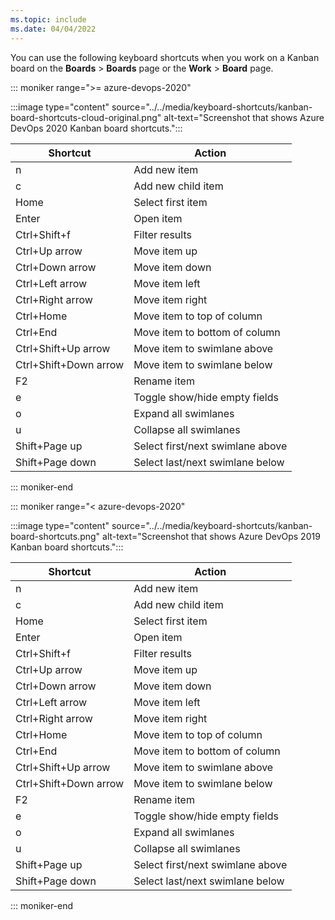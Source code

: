 ```yaml
---
ms.topic: include
ms.date: 04/04/2022
---
```


<a id="kanban-board-shortcuts"></a>

You can use the following keyboard shortcuts when you work on a Kanban board on the **Boards** > **Boards** page or the **Work** > **Board** page.  

::: moniker range=">= azure-devops-2020"

:::image type="content" source="../../media/keyboard-shortcuts/kanban-board-shortcuts-cloud-original.png" alt-text="Screenshot that shows Azure DevOps 2020 Kanban board shortcuts.":::

|Shortcut|Action|
|---|---|
|n|Add new item|
|c|Add new child item|
|Home|Select first item|
|Enter|Open item|
|Ctrl+Shift+f|Filter results|
|Ctrl+Up arrow|Move item up|
|Ctrl+Down arrow|Move item down|
|Ctrl+Left arrow|Move item left|
|Ctrl+Right arrow|Move item right|
|Ctrl+Home|Move item to top of column|
|Ctrl+End|Move item to bottom of column|
|Ctrl+Shift+Up arrow|Move item to swimlane above|
|Ctrl+Shift+Down arrow|Move item to swimlane below|
|F2|Rename item|
|e|Toggle show/hide empty fields|
|o|Expand all swimlanes|
|u|Collapse all swimlanes|
|Shift+Page up|Select first/next swimlane above|
|Shift+Page down|Select last/next swimlane below|

::: moniker-end

::: moniker range="< azure-devops-2020"

:::image type="content" source="../../media/keyboard-shortcuts/kanban-board-shortcuts.png" alt-text="Screenshot that shows Azure DevOps 2019 Kanban board shortcuts.":::

|Shortcut|Action|
|---|---|
|n|Add new item|
|c|Add new child item|
|Home|Select first item|
|Enter|Open item|
|Ctrl+Shift+f|Filter results|
|Ctrl+Up arrow|Move item up|
|Ctrl+Down arrow|Move item down|
|Ctrl+Left arrow|Move item left|
|Ctrl+Right arrow|Move item right|
|Ctrl+Home|Move item to top of column|
|Ctrl+End|Move item to bottom of column|
|Ctrl+Shift+Up arrow|Move item to swimlane above|
|Ctrl+Shift+Down arrow|Move item to swimlane below|
|F2|Rename item|
|e|Toggle show/hide empty fields|
|o|Expand all swimlanes|
|u|Collapse all swimlanes|
|Shift+Page up|Select first/next swimlane above|
|Shift+Page down|Select last/next swimlane below|

::: moniker-end
